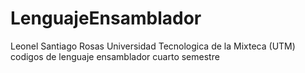 # LenguajeEnsamblador

Leonel Santiago Rosas 
Universidad Tecnologica de la Mixteca (UTM)
codigos de lenguaje ensamblador cuarto semestre 
